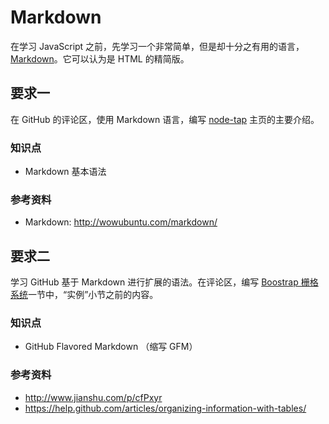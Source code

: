 # Markdown

在学习 JavaScript 之前，先学习一个非常简单，但是却十分之有用的语言，[Markdown](https://zh.m.wikipedia.org/wiki/Markdown)。它可以认为是 HTML 的精简版。

## 要求一

在 GitHub 的评论区，使用 Markdown 语言，编写 [node-tap](http://www.node-tap.org/) 主页的主要介绍。

### 知识点

- Markdown 基本语法

### 参考资料

- Markdown: http://wowubuntu.com/markdown/

## 要求二

学习 GitHub 基于 Markdown 进行扩展的语法。在评论区，编写 [Boostrap 栅格系统](http://v3.bootcss.com/css/#grid)一节中，“实例”小节之前的内容。

### 知识点

- GitHub Flavored Markdown （缩写 GFM）

### 参考资料

- http://www.jianshu.com/p/cfPxyr
- https://help.github.com/articles/organizing-information-with-tables/
